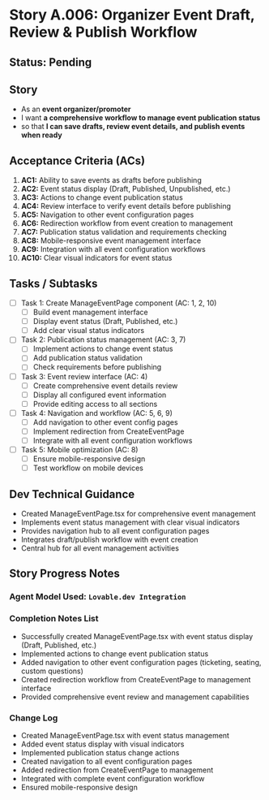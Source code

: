 # Story A.006: Organizer Event Draft, Review & Publish Workflow

## Status: Pending

## Story

- As an **event organizer/promoter**
- I want **a comprehensive workflow to manage event publication status**
- so that **I can save drafts, review event details, and publish events when ready**

## Acceptance Criteria (ACs)

1. **AC1:** Ability to save events as drafts before publishing
2. **AC2:** Event status display (Draft, Published, Unpublished, etc.)
3. **AC3:** Actions to change event publication status
4. **AC4:** Review interface to verify event details before publishing
5. **AC5:** Navigation to other event configuration pages
6. **AC6:** Redirection workflow from event creation to management
7. **AC7:** Publication status validation and requirements checking
8. **AC8:** Mobile-responsive event management interface
9. **AC9:** Integration with all event configuration workflows
10. **AC10:** Clear visual indicators for event status

## Tasks / Subtasks

- [ ] Task 1: Create ManageEventPage component (AC: 1, 2, 10)
  - [ ] Build event management interface
  - [ ] Display event status (Draft, Published, etc.)
  - [ ] Add clear visual status indicators
- [ ] Task 2: Publication status management (AC: 3, 7)
  - [ ] Implement actions to change event status
  - [ ] Add publication status validation
  - [ ] Check requirements before publishing
- [ ] Task 3: Event review interface (AC: 4)
  - [ ] Create comprehensive event details review
  - [ ] Display all configured event information
  - [ ] Provide editing access to all sections
- [ ] Task 4: Navigation and workflow (AC: 5, 6, 9)
  - [ ] Add navigation to other event config pages
  - [ ] Implement redirection from CreateEventPage
  - [ ] Integrate with all event configuration workflows
- [ ] Task 5: Mobile optimization (AC: 8)
  - [ ] Ensure mobile-responsive design
  - [ ] Test workflow on mobile devices

## Dev Technical Guidance

- Created ManageEventPage.tsx for comprehensive event management
- Implements event status management with clear visual indicators
- Provides navigation hub to all event configuration pages
- Integrates draft/publish workflow with event creation
- Central hub for all event management activities

## Story Progress Notes

### Agent Model Used: `Lovable.dev Integration`

### Completion Notes List

- Successfully created ManageEventPage.tsx with event status display (Draft, Published, etc.)
- Implemented actions to change event publication status
- Added navigation to other event configuration pages (ticketing, seating, custom questions)
- Created redirection workflow from CreateEventPage to management interface
- Provided comprehensive event review and management capabilities

### Change Log

- Created ManageEventPage.tsx with event status management
- Added event status display with visual indicators
- Implemented publication status change actions
- Created navigation to all event configuration pages
- Added redirection from CreateEventPage to management
- Integrated with complete event configuration workflow
- Ensured mobile-responsive design 